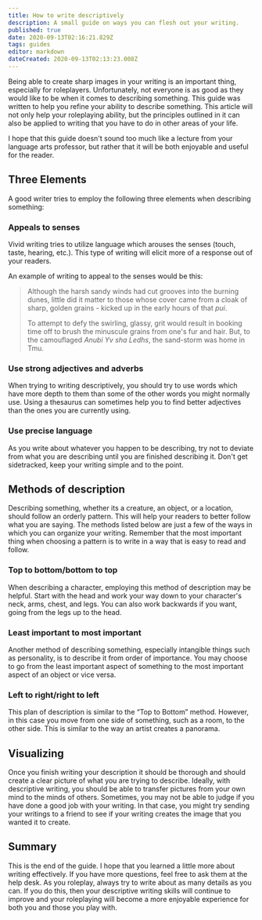 ```yaml
---
title: How to write descriptively
description: A small guide on ways you can flesh out your writing.
published: true
date: 2020-09-13T02:16:21.829Z
tags: guides
editor: markdown
dateCreated: 2020-09-13T02:13:23.008Z
---
```


Being able to create sharp images in your writing is an important thing, especially for roleplayers. Unfortunately, not everyone is as good as they would like to be when it comes to describing something. This guide was written to help you refine your ability to describe something. This article will not only help your roleplaying ability, but the principles outlined in it can also be applied to writing that you have to do in other areas of your life.

I hope that this guide doesn't sound too much like a lecture from your language arts professor, but rather that it will be both enjoyable and useful for the reader. 

## Three Elements

A good writer tries to employ the following three elements when describing something:

### Appeals to senses

Vivid writing tries to utilize language which arouses the senses (touch, taste, hearing, etc.). This type of writing will elicit more of a response out of your readers.

An example of writing to appeal to the senses would be this:

> Although the harsh sandy winds had cut grooves into the burning dunes, little did it matter to those whose cover came from a cloak of sharp, golden grains - kicked up in the early hours of that *pui*.
>
> To attempt to defy the swirling, glassy, grit would result in booking time off to brush the minuscule grains from one's fur and hair. But, to the camouflaged *Anubi Yv sha Ledhs*, the sand-storm was home in Tmu.

### Use strong adjectives and adverbs

When trying to writing descriptively, you should try to use words which have more depth to them than some of the other words you might normally use. Using a thesaurus can sometimes help you to find better adjectives than the ones you are currently using. 

### Use precise language

As you write about whatever you happen to be describing, try not to deviate from what you are describing until you are finished describing it. Don't get sidetracked, keep your writing simple and to the point. 

## Methods of description

Describing something, whether its a creature, an object, or a location, should follow an orderly pattern. This will help your readers to better follow what you are saying. The methods listed below are just a few of the ways in which you can organize your writing. Remember that the most important thing when choosing a pattern is to write in a way that is easy to read and follow.

### Top to bottom/bottom to top

When describing a character, employing this method of description may be helpful. Start with the head and work your way down to your character's neck, arms, chest, and legs. You can also work backwards if you want, going from the legs up to the head.

### Least important to most important

Another method of describing something, especially intangible things such as personality, is to describe it from order of importance. You may choose to go from the least important aspect of something to the most important aspect of an object or vice versa.

### Left to right/right to left

This plan of description is similar to the “Top to Bottom” method. However, in this case you move from one side of something, such as a room, to the other side. This is similar to the way an artist creates a panorama.

## Visualizing
Once you finish writing your description it should be thorough and should create a clear picture of what you are trying to describe. Ideally, with descriptive writing, you should be able to transfer pictures from your own mind to the minds of others. Sometimes, you may not be able to judge if you have done a good job with your writing. In that case, you might try sending your writings to a friend to see if your writing creates the image that you wanted it to create. 

## Summary

This is the end of the guide. I hope that you learned a little more about writing effectively. If you have more questions, feel free to ask them at the help desk. As you roleplay, always try to write about as many details as you can. If you do this, then your descriptive writing skills will continue to improve and your roleplaying will become a more enjoyable experience for both you and those you play with.